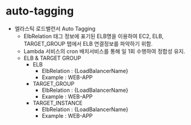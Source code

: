 # auto-tagging

- 엘라스틱 로드밸런서 Auto Tagging
  - ElbRelation 태그 정보에 표기된 ELB명을 이용하여 EC2, ELB, TARGET_GROUP 탭에서 ELB 연결정보를 파악하기 위함.  
  - Lambda 서비스의 cron 배치서비스를 통해 일 1회 수행하여 정합성 유지.
  - ELB & TARGET GROUP
    - ELB
      - ElbRelation : {LoadBalancerName}
      - Example : WEB-APP
    - TARGET_GROUP
      - ElbRelation : {LoadBalancerName}
      - Example : WEB-APP
    - TARGET_INSTANCE
      - ElbRelation : {LoadBalancerName}
      - Example : WEB-APP